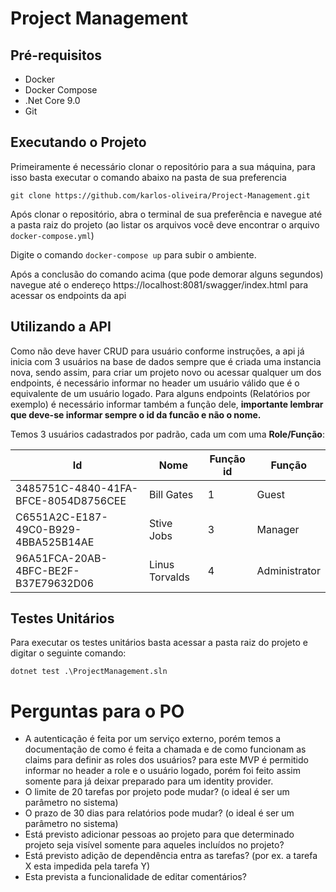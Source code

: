 # Project Management

## Pré-requisitos
- Docker 
- Docker Compose
- .Net Core 9.0
- Git

## Executando o Projeto

Primeiramente é necessário clonar o repositório para a sua máquina, para isso basta executar o comando abaixo na pasta de sua preferencia

```git clone https://github.com/karlos-oliveira/Project-Management.git```

Após clonar o repositório, abra o terminal de sua preferência e navegue até a pasta raiz do projeto (ao listar os arquivos você deve encontrar o arquivo ```docker-compose.yml```)

Digite o comando ```docker-compose up``` para subir o ambiente.

Após a conclusão do comando acima (que pode demorar alguns segundos) navegue até o endereço https://localhost:8081/swagger/index.html para acessar os endpoints da api

## Utilizando a API

Como não deve haver CRUD para usuário conforme instruções, a api já inicia com 3 usuários na base de dados sempre que é criada uma instancia nova, sendo assim, para criar um projeto novo ou acessar qualquer um dos endpoints, é necessário informar no header um usuário válido que é o equivalente de um usuário logado. Para alguns endpoints (Relatórios por exemplo) é necessário informar também a função dele, **importante lembrar que deve-se informar sempre o id da funcão e não o nome.**

Temos 3 usuários cadastrados por padrão, cada um com uma **Role/Função**:

| Id                                   | Nome           | Função id | Função        |
| ------------------------------------ | -------------- | --------- | ------------- |
| 3485751C-4840-41FA-BFCE-8054D8756CEE | Bill Gates     |     1     | Guest         |
| C6551A2C-E187-49C0-B929-4BBA525B14AE | Stive Jobs     |     3     | Manager       |
| 96A51FCA-20AB-4BFC-BE2F-B37E79632D06 | Linus Torvalds |     4     | Administrator |

## Testes Unitários

Para executar os testes unitários basta acessar a pasta raiz do projeto e digitar o seguinte comando:

```dotnet test .\ProjectManagement.sln```

# Perguntas para o PO

- A autenticação é feita por um serviço externo, porém temos a documentação de como é feita a chamada e de como funcionam as claims para definir as roles dos usuários? para este MVP é permitido informar no header a role e o usuário logado, porém foi feito assim somente para já deixar preparado para um identity provider.
- O limite de 20 tarefas por projeto pode mudar? (o ideal é ser um parâmetro no sistema)
- O prazo de 30 dias para relatórios pode mudar? (o ideal é ser um parâmetro no sistema)
- Está previsto adicionar pessoas ao projeto para que determinado projeto seja visível somente para aqueles incluídos no projeto?
- Está previsto adição de dependência entra as tarefas? (por ex. a tarefa X esta impedida pela tarefa Y)
- Esta prevista a funcionalidade de editar comentários?
